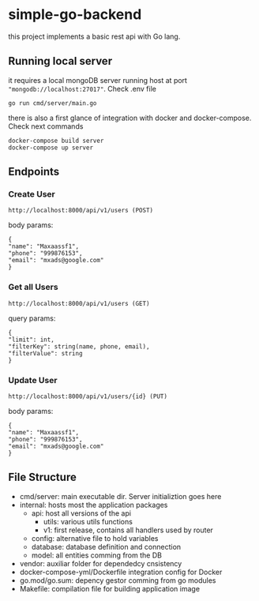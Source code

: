 # simple-go-backend

this project implements a basic rest api with Go lang.

## Running local server

it requires a local mongoDB server running host at port `"mongodb://localhost:27017"`. Check .env file

    go run cmd/server/main.go

there is also a first glance of integration with docker and docker-compose. Check next commands

    docker-compose build server
    docker-compose up server

## Endpoints

### Create User

    http://localhost:8000/api/v1/users (POST)

body params:

    {
    "name": "Maxaassf1",
    "phone": "999876153",
    "email": "mxads@google.com"
    }

### Get all Users

    http://localhost:8000/api/v1/users (GET)

query params:

    {
    "limit": int,
    "filterKey": string(name, phone, email),
    "filterValue": string
    }

### Update User

    http://localhost:8000/api/v1/users/{id} (PUT)

body params:

    {
    "name": "Maxaassf1",
    "phone": "999876153",
    "email": "mxads@google.com"
    }

## File Structure

- cmd/server: main executable dir. Server initializtion goes here
- internal: hosts most the application packages
  - api: host all versions of the api
    - utils: various utils functions
    - v1: first release, contains all handlers used by router
  - config: alternative file to hold variables
  - database: database definition and connection
  - model: all entities comming from the DB
- vendor: auxiliar folder for dependedcy cnsistency
- docker-compose-yml/Dockerfile integration config for Docker
- go.mod/go.sum: depency gestor comming from go modules
- Makefile: compilation file for building application image
